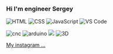 ### Hi I'm engineer Sergey

![](https://img.shields.io/badge/HTML-orange "HTML") 
![](https://img.shields.io/badge/CSS-blue "CSS") 
![](https://img.shields.io/badge/JavaScript-yellow "JavaScript")
![](https://img.shields.io/badge/VS_Code-blue "VS Code") 

![](https://img.shields.io/badge/-CNC-gray "cnc")
![](https://img.shields.io/badge/-Arduino-darkgreen "arduino")
![](https://img.shields.io/badge/-3D%20Modeling-blue)
![](https://img.shields.io/badge/-3D%20Print-red "3D")


[My instagram ...](https://www.instagram.com/iron_wood_03/)
<!--
**TomSG03/TomSG03** is a ✨ _special_ ✨ repository because its `README.md` (this file) appears on your GitHub profile.

Here are some ideas to get you started:

- 🔭 I’m currently working on ...
- 🌱 I’m currently learning ...
- 👯 I’m looking to collaborate on ...
- 🤔 I’m looking for help with ...
- 💬 Ask me about ...
- 📫 How to reach me: ...
- 😄 Pronouns: ...
- ⚡ Fun fact: ...
-->

